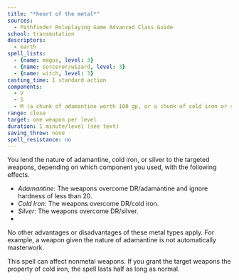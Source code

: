 ```yaml
---
title: "*heart of the metal*"
sources:
  - Pathfinder Roleplaying Game Advanced Class Guide
school: transmutation
descriptors:
  - earth
spell_lists:
  - {name: magus, level: 3}
  - {name: sorcerer/wizard, level: 3}
  - {name: witch, level: 3}
casting_time: 1 standard action
components:
  - V
  - S
  - M (a chunk of adamantine worth 100 gp, or a chunk of cold iron or silver worth 20 gp)
range: close
target: one weapon per level
duration: 1 minute/level (see text)
saving_throw: none
spell_resistance: no
---
```


You lend the nature of adamantine, cold iron, or silver to the targeted weapons, depending on which component you used, with the following effects.

- *Adamantine:* The weapons overcome DR/adamantine and ignore hardness of less than 20.
- *Cold Iron:* The weapons overcome DR/cold iron.
- *Silver:* The weapons overcome DR/silver.
-
No other advantages or disadvantages of these metal types apply. For example, a weapon given the nature of adamantine is not automatically masterwork.

This spell can affect nonmetal weapons. If you grant the target weapons the property of cold iron, the spell lasts half as long as normal.

